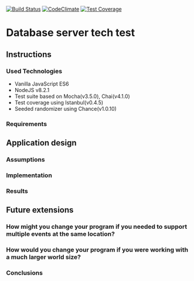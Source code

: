 [![Build Status](https://travis-ci.org/elenamorton/events_manager_js.svg?branch=master)](https://travis-ci.org/elenamorton/events_manager_js)
[![CodeClimate](https://codeclimate.com/github/elenamorton/events_manager_js/badges/gpa.svg)](https://codeclimate.com/github/elenamorton/events_manager_js)
[![Test Coverage](https://codeclimate.com/github/elenamorton/events_manager_js/badges/coverage.svg)](https://codeclimate.com/github/elenamorton/events_manager_js/coverage)

# Database server tech test

## Instructions



### Used Technologies
* Vanilla JavaScript ES6
* NodeJS v8.2.1
* Test suite based on Mocha(v3.5.0), Chai(v4.1.0)
* Test coverage using Istanbul(v0.4.5)
* Seeded randomizer using Chance(v1.0.10)

### Requirements

## Application design

### Assumptions

### Implementation

### Results

## Future extensions

### How might you change your program if you needed to support multiple events at the same location? 

### How would you change your program if you were working with a much larger world size?

### Conclusions